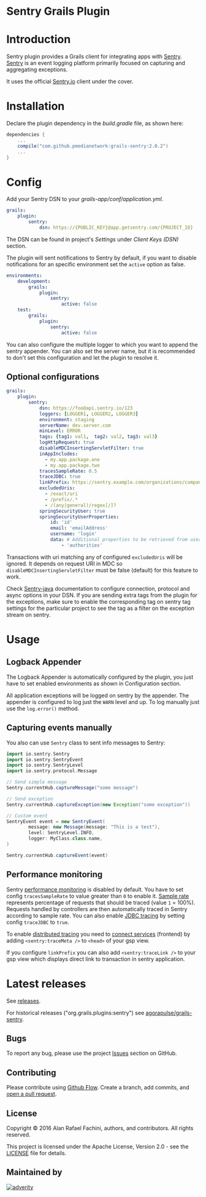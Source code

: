 Sentry Grails Plugin
====================

# Introduction

Sentry plugin provides a Grails client for integrating apps with [Sentry](http://www.getsentry.com). 
[Sentry](http://www.getsentry.com) is an event logging platform primarily focused on capturing and aggregating exceptions.

It uses the official [Sentry.io](https://github.com/getsentry/sentry-java) client under the cover.

# Installation

Declare the plugin dependency in the _build.gradle_ file, as shown here:

```groovy
dependencies {
    ...
    compile("com.github.pmedianetwork:grails-sentry:2.0.2")
    ...
}
```

# Config

Add your Sentry DSN to your _grails-app/conf/application.yml_.

```yml
grails:
    plugin:
        sentry:
            dsn: https://{PUBLIC_KEY}@app.getsentry.com/{PROJECT_ID}
```

The DSN can be found in project's _Settings_ under _Client Keys (DSN)_ section.

The plugin will sent notifications to Sentry by default, if you want to disable notifications for an specific environment set the `active` option as false.

```yml
environments:
    development:
        grails:
            plugin:
                sentry:
                    active: false
    test:
        grails:
            plugin:
                sentry:
                    active: false
```

You can also configure the multiple logger to which you want to append the sentry appender.
You can also set the server name, but it is recommended to don't set this configuration and let the plugin to resolve it.


## Optional configurations

```yml
grails:
    plugin:
        sentry:
            dsn: https://foo@api.sentry.io/123
            loggers: [LOGGER1, LOGGER2, LOGGER3]
            environment: staging
            serverName: dev.server.com
            minLevel: ERROR
            tags: {tag1: val1,  tag2: val2, tag3: val3}
            logHttpRequest: true
            disableMDCInsertingServletFilter: true
            inAppIncludes:
              - my.app.package.one
              - my.app.package.two
            tracesSampleRate: 0.5
            traceJDBC: true
            linkPrefix: https://sentry.example.com/organizations/company
            excludedUris:
              - /exact/uri
              - /prefix/.*
              - /(any|general)/regex[/]?
            springSecurityUser: true
            springSecurityUserProperties:
                id: 'id'
                email: 'emailAddress'
                username: 'login'
                data: # Additional properties to be retrieved from user details object and passed as extra properties to Sentry user interface.
                    - 'authorities'
```

Transactions with uri matching any of configured `excludedUris` will be ignored. It depends on request URI in MDC so `disableMDCInsertingServletFilter` must be false (default) for this feature to work.

Check [Sentry-java](https://github.com/getsentry/sentry-java) documentation to configure connection, protocol and async options in your DSN. If you are sending extra tags from the plugin for the exceptions, make sure to enable the corresponding tag on sentry tag settings for the particular project to see the tag as a filter on the exception stream on sentry.


# Usage

## Logback Appender

The Logback Appender is automatically configured by the plugin, you just have to set enabled environments as shown in Configuration section.

All application exceptions will be logged on sentry by the appender.
The appender is configured to log just the `WARN` level and up.
To log manually just use the `log.error()` method.

## Capturing events manually

You also can use `Sentry` class to sent info messages to Sentry:

```groovy
import io.sentry.Sentry
import io.sentry.SentryEvent
import io.sentry.SentryLevel
import io.sentry.protocol.Message

// Send simple message
Sentry.currentHub.captureMessage("some message")

// Send exception
Sentry.currentHub.captureException(new Exception("some exception"))

// Custom event
SentryEvent event = new SentryEvent(
        message: new Message(message: "This is a test"),
        level: SentryLevel.INFO,
        logger: MyClass.class.name,
)

Sentry.currentHub.captureEvent(event)
```

## Performance monitoring

Sentry [performance monitoring](https://docs.sentry.io/platforms/java/performance/) is disabled by default.
You have to set config `tracesSampleRate` to value greater than `0` to enable it.
[Sample rate](https://docs.sentry.io/platforms/java/configuration/sampling/#sampling-transaction-events) represents percentage of requests that should be traced (value `1` = 100%).
Requests handled by controllers are then automatically traced in Sentry according to sample rate. 
You can also enable [JDBC tracing](https://docs.sentry.io/platforms/java/performance/instrumentation/jdbc/) by setting config `traceJDBC` to `true`.

To enable [distributed tracing](https://docs.sentry.io/product/sentry-basics/tracing/distributed-tracing/) you need to [connect services](https://docs.sentry.io/platforms/java/performance/connect-services/) (frontend) 
by adding `<sentry:traceMeta />` to `<head>` of your gsp view. 

If you configure `linkPrefix` you can also add `<sentry:traceLink />` to your gsp view which displays direct link to transaction in sentry application.

# Latest releases

See [releases](https://github.com/pmedianetwork/grails-sentry/releases).

For historical releases ("org.grails.plugins:sentry") see [agorapulse/grails-sentry](https://github.com/agorapulse/grails-sentry#latest-releases).

## Bugs

To report any bug, please use the project [Issues](https://github.com/pmedianetwork/grails-sentry/issues/new) section on GitHub.

## Contributing

Please contribute using [Github Flow](https://guides.github.com/introduction/flow/). Create a branch, add commits, and [open a pull request](https://github.com/pmedianetwork/grails-sentry/compare/).

## License

Copyright © 2016 Alan Rafael Fachini, authors, and contributors. All rights reserved.

This project is licensed under the Apache License, Version 2.0 - see the [LICENSE](LICENSE) file for details.

## Maintained by

[![adverity](https://www.adverity.com/hubfs/adverity-logo-1.svg)](https://www.adverity.com)

